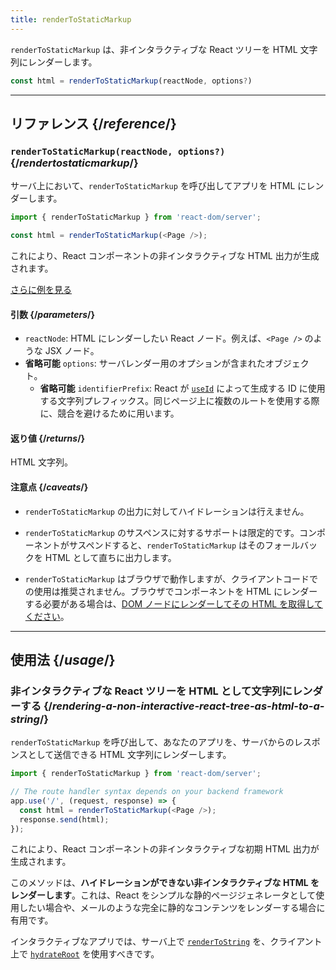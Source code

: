 ```yaml
---
title: renderToStaticMarkup
---
```


<Intro>

`renderToStaticMarkup` は、非インタラクティブな React ツリーを HTML 文字列にレンダーします。

```js
const html = renderToStaticMarkup(reactNode, options?)
```

</Intro>

<InlineToc />

---

## リファレンス {/*reference*/}

### `renderToStaticMarkup(reactNode, options?)` {/*rendertostaticmarkup*/}

サーバ上において、`renderToStaticMarkup` を呼び出してアプリを HTML にレンダーします。

```js
import { renderToStaticMarkup } from 'react-dom/server';

const html = renderToStaticMarkup(<Page />);
```

これにより、React コンポーネントの非インタラクティブな HTML 出力が生成されます。

[さらに例を見る](#usage)

#### 引数 {/*parameters*/}

* `reactNode`: HTML にレンダーしたい React ノード。例えば、`<Page />` のような JSX ノード。
* **省略可能** `options`: サーバレンダー用のオプションが含まれたオブジェクト。
  * **省略可能** `identifierPrefix`: React が [`useId`](/reference/react/useId) によって生成する ID に使用する文字列プレフィックス。同じページ上に複数のルートを使用する際に、競合を避けるために用います。

#### 返り値 {/*returns*/}

HTML 文字列。

#### 注意点 {/*caveats*/}

* `renderToStaticMarkup` の出力に対してハイドレーションは行えません。

* `renderToStaticMarkup` のサスペンスに対するサポートは限定的です。コンポーネントがサスペンドすると、`renderToStaticMarkup` はそのフォールバックを HTML として直ちに出力します。

* `renderToStaticMarkup` はブラウザで動作しますが、クライアントコードでの使用は推奨されません。ブラウザでコンポーネントを HTML にレンダーする必要がある場合は、[DOM ノードにレンダーしてその HTML を取得してください](/reference/react-dom/server/renderToString#removing-rendertostring-from-the-client-code)。

---

## 使用法 {/*usage*/}

### 非インタラクティブな React ツリーを HTML として文字列にレンダーする {/*rendering-a-non-interactive-react-tree-as-html-to-a-string*/}

`renderToStaticMarkup` を呼び出して、あなたのアプリを、サーバからのレスポンスとして送信できる HTML 文字列にレンダーします。

```js {5-6}
import { renderToStaticMarkup } from 'react-dom/server';

// The route handler syntax depends on your backend framework
app.use('/', (request, response) => {
  const html = renderToStaticMarkup(<Page />);
  response.send(html);
});
```

これにより、React コンポーネントの非インタラクティブな初期 HTML 出力が生成されます。

<Pitfall>

このメソッドは、**ハイドレーションができない非インタラクティブな HTML をレンダーします**。これは、React をシンプルな静的ページジェネレータとして使用したい場合や、メールのような完全に静的なコンテンツをレンダーする場合に有用です。

インタラクティブなアプリでは、サーバ上で [`renderToString`](/reference/react-dom/server/renderToString) を、クライアント上で [`hydrateRoot`](/reference/react-dom/client/hydrateRoot) を使用すべきです。

</Pitfall>
